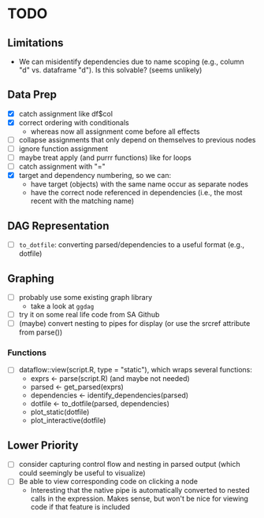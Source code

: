 
# TODO 

## Limitations

- We can misidentify dependencies due to name scoping (e.g., column "d" vs. dataframe "d"). Is this solvable? (seems unlikely)

## Data Prep

- [x] catch assignment like df$col
- [x] correct ordering with conditionals
    + whereas now all assignment come before all effects
- [ ] collapse assignments that only depend on themselves to previous nodes
- [ ] ignore function assignment
- [ ] maybe treat apply (and purrr functions) like for loops
- [ ] catch assignment with "="
- [x] target and dependency numbering, so we can:
    + have target (objects) with the same name occur as separate nodes
    + have the correct node referenced in dependencies (i.e., the most recent with the matching name)
 
## DAG Representation

- [ ] `to_dotfile`: converting parsed/dependencies to a useful format (e.g., dotfile)

## Graphing
   
- [ ] probably use some existing graph library
    + take a look at `ggdag`
- [ ] try it on some real life code from SA Github
- [ ] (maybe) convert nesting to pipes for display (or use the srcref attribute from parse())

### Functions

- [ ] dataflow::view(script.R, type = "static"), which wraps several functions:
    + exprs <- parse(script.R) (and maybe not needed)
    + parsed <- get_parsed(exprs)
    + dependencies <- identify_dependencies(parsed)
    + dotfile <- to_dotfile(parsed, dependencies)
    + plot_static(dotfile)
    + plot_interactive(dotfile)
    
## Lower Priority

- [ ] consider capturing control flow and nesting in parsed output (which could seemingly be useful to visualize)
- [ ] Be able to view corresponding code on clicking a node
    + Interesting that the native pipe is automatically converted to nested calls in the expression. Makes sense, but won't be nice for viewing code if that feature is included
